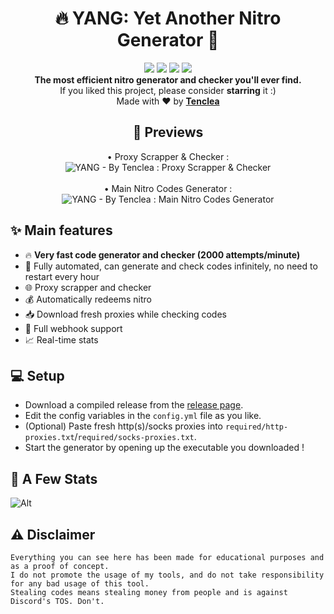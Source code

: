 <h1 align="center">🔥 YANG: Yet Another Nitro Generator 🚀</h1>

<p align="center">
  <a href="https://github.com/Tenclea/YANG//"><img src="https://img.shields.io/github/languages/code-size/Tenclea/YANG?color=green&cacheSeconds=300"/></a>
  <a href="https://github.com/Tenclea/YANG"><img src="https://visitor-badge.laobi.icu/badge?page_id=tenclea.YANG"/></a>
  <a href="https://github.com/Tenclea/YANG/releases/"><img src="https://shields.io/github/downloads/tenclea/YANG/total?label=downloads&color=yellow&style=flat&cacheSeconds=300"/></a>
  <a href="https://github.com/Tenclea/YANG/releases"><img src="https://img.shields.io/github/v/release/Tenclea/YANG?label=version&color=orange&cacheSeconds=300"/></a>

  <br>
  <b>The most efficient nitro generator and checker you'll ever find.</b>
  <br>
  If you liked this project, please consider <b>starring</b> it :)
  <br>
  Made with ❤ by <b><a href="https://github.com/tenclea">Tenclea</a></b>
</p>

<h2 align="center">👀 Previews</h2>

<p align="center">
   • Proxy Scrapper & Checker : <br>
   <img src="https://i.imgur.com/PQElB3e.png" title="YANG - By Tenclea : Proxy Scrapper & Checker"/>
   <br><br>
   • Main Nitro Codes Generator : <br>
   <img src="https://i.imgur.com/4QlDMU9.png" title="YANG - By Tenclea : Main Nitro Codes Generator"/>
</p>

## ✨ Main features

* 🔥 **Very fast code generator and checker (2000 attempts/minute)**
* 🤖 Fully automated, can generate and check codes infinitely, no need to restart every hour
* 🌐 Proxy scrapper and checker
* 💰 Automatically redeems nitro
* 📥 Download fresh proxies while checking codes
* 🔔 Full webhook support
* 📈 Real-time stats

## 💻 Setup
* Download a compiled release from the [release page](https://github.com/Tenclea/YANG/releases).
* Edit the config variables in the `config.yml` file as you like.
* (Optional) Paste fresh http(s)/socks proxies into `required/http-proxies.txt`/`required/socks-proxies.txt`.
* Start the generator by opening up the executable you downloaded !

## 📝 A Few Stats
![Alt](https://repobeats.axiom.co/api/embed/13c3726d8a52485e2909772a033ef3ccc013a19f.svg "Repobeats analytics image")

## ⚠ Disclaimer

`Everything you can see here has been made for educational purposes and as a proof of concept.`  
`I do not promote the usage of my tools, and do not take responsibility for any bad usage of this tool.`  
`Stealing codes means stealing money from people and is against Discord's TOS. Don't.`
